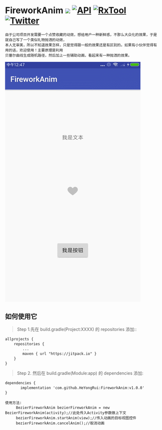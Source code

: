 # FireworkAnim [![](https://img.shields.io/badge/platform-android-brightgreen.svg)](https://developer.android.com/index.html)  [![API](https://img.shields.io/badge/API-14%2B-blue.svg?style=flat)](https://android-arsenal.com/api?level=14)  [![RxTool](https://jitpack.io/v/HeYongRui/FireworkAnim.svg)](https://jitpack.io/#HeYongRui/FireworkAnim)  [![Twitter](https://img.shields.io/badge/Gradle-3.0.1-brightgreen.svg)](https://github.com/jiangzehui/polygonsview)

    由于公司项目开发需要一个点赞收藏的动效，想给用户一种新鲜感，不那么大众化的效果，于是就自己写了一个类似礼物抛洒的动效，
    本人无审美，所以不知道效果怎样，只是觉得跟一般的效果还是有区别的。如果有小伙伴觉得有用的话，欢迎使用！主要原理是利用
    贝塞尔曲线生成随机路径，然后加上一些辅助动画，看起来有一种抛洒的效果。

![image](https://raw.githubusercontent.com/HeYongRui/FireworkAnim/master/app/src/GIF.gif) 
## 如何使用它

> Step 1.先在 build.gradle(Project:XXXX) 的 repositories 添加::

	allprojects {
		repositories {
			...
			maven { url "https://jitpack.io" }
		}
	}
> Step 2. 然后在 build.gradle(Module:app) 的 dependencies 添加:

	dependencies {
	       implementation 'com.github.HeYongRui:FireworkAnim:v1.0.0'
	}

    使用方法:
         BezierFireworkAnim bezierFireworkAnim = new BezierFireworkAnim(activity);//此处传入Activity参数做上下文
         bezierFireworkAnim.startAnim(view);//传入动画的目标视图控件
         bezierFireworkAnim.cancelAnim();//取消动画
